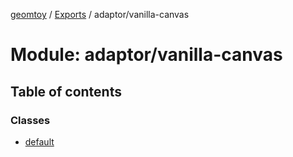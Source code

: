 [geomtoy](../README.md) / [Exports](../modules.md) / adaptor/vanilla-canvas

# Module: adaptor/vanilla-canvas

## Table of contents

### Classes

- [default](../classes/adaptor_vanilla_canvas.default.md)
